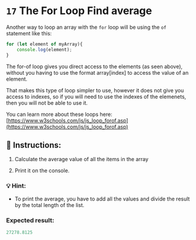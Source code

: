# `17` The For Loop Find average

Another way to loop an array with the `for` loop will be using the `of` statement like this:

```js
for (let element of myArray){
    console.log(element);
}
```

The for-of loop gives you direct access to the elements (as seen above), without you having to use the format array[index] to access the value of an element. 

That makes this type of loop simpler to use, however it does not give you access to indexes, so if you will need to use the indexes of the elemenets, then you will not be able to use it. 

You can learn more about these loops here:
[https://www.w3schools.com/js/js_loop_forof.asp](https://www.w3schools.com/js/js_loop_forof.asp)

## 📝 Instructions:

1. Calculate the average value of all the items in the array 

2. Print it on the console.

### 💡 Hint:

+ To print the average, you have to add all the values and divide the result by the total length of the list.


### Expected result:

```js
27278.8125
```


